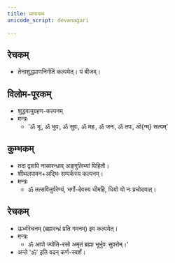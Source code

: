 ```yaml
---
title: प्राणायामः
unicode_script: devanagari  
  
---
```



## रेचकम्

- तेनाशुद्धप्राणनिर्गतिं कल्पयेत्। यं बीजम्।

## विलोम-पूरकम्

- शुद्धवायुग्रहण-कल्पनम्
- मन्त्रः
  - 'ॐ भूः, ॐ भुवः, ॐ सुवः, ॐ महः, ॐ जनः, ॐ तपः, ऒ{ग्म्} सत्यम्'

## कुम्भकम्

- तदा द्वावपि नासारन्ध्राव् अङ्गुलिभ्यां पिहितौ।
- शीथलपावन+अद्भिः सम्पर्कस्य कल्पनम्।
- मन्त्रः
  - ॐ तत्सवितुर्वरेण्यं, भर्गो-देवस्य धीमहि, धियो यो नः प्रचोदयात्। 

## रेचकम्

- ऊर्ध्वरेचनम् (ब्रह्मरन्ध्रं प्रति गमनम्) इव कल्पयेत्।
- मन्त्रः
  - ॐ आपो ज्योति-रसो अमृतं ब्रह्मा भूर्भुवः सुवरोम्।' 
- अन्ते 'ॐ' इति वदन् कर्ण-स्पर्शं।

<div class="js_include" url="/vedAH_yajuH/taittirIyam/AraNyakam/sarva-prastutiH/06/27_sashiro_gAyatrI.md"  newLevelForH1="5" includeTitle="false"> </div>  

